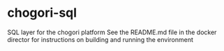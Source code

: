 # chogori-sql
SQL layer for the chogori platform
See the README.md file in the docker director for instructions on building and running the environment
